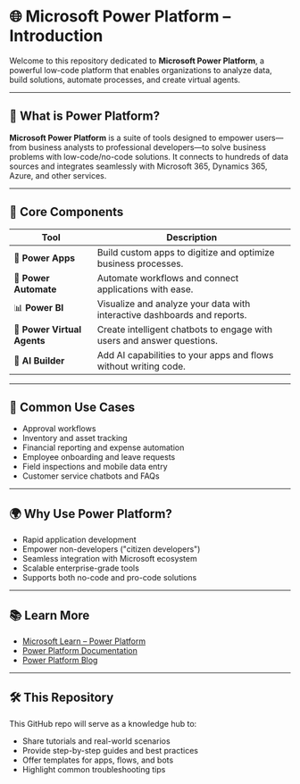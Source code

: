 # 🌐 Microsoft Power Platform – Introduction

Welcome to this repository dedicated to **Microsoft Power Platform**, a powerful low-code platform that enables organizations to analyze data, build solutions, automate processes, and create virtual agents.

---

## 🚀 What is Power Platform?

**Microsoft Power Platform** is a suite of tools designed to empower users—from business analysts to professional developers—to solve business problems with low-code/no-code solutions. It connects to hundreds of data sources and integrates seamlessly with Microsoft 365, Dynamics 365, Azure, and other services.

---

## 🧩 Core Components

| Tool              | Description                                                                 |
|------------------|-----------------------------------------------------------------------------|
| 🔷 **Power Apps**     | Build custom apps to digitize and optimize business processes.             |
| 🔁 **Power Automate** | Automate workflows and connect applications with ease.                    |
| 📊 **Power BI**       | Visualize and analyze your data with interactive dashboards and reports. |
| 💬 **Power Virtual Agents** | Create intelligent chatbots to engage with users and answer questions. |
| 🧠 **AI Builder**     | Add AI capabilities to your apps and flows without writing code.          |

---

## 💼 Common Use Cases

- Approval workflows  
- Inventory and asset tracking  
- Financial reporting and expense automation  
- Employee onboarding and leave requests  
- Field inspections and mobile data entry  
- Customer service chatbots and FAQs  

---

## 🌍 Why Use Power Platform?

- Rapid application development  
- Empower non-developers ("citizen developers")  
- Seamless integration with Microsoft ecosystem  
- Scalable enterprise-grade tools  
- Supports both no-code and pro-code solutions  

---

## 📚 Learn More

- [Microsoft Learn – Power Platform](https://learn.microsoft.com/en-us/training/powerplatform/)
- [Power Platform Documentation](https://learn.microsoft.com/en-us/power-platform/)
- [Power Platform Blog](https://powerplatform.microsoft.com/en-us/blog/)

---

## 🛠️ This Repository

This GitHub repo will serve as a knowledge hub to:
- Share tutorials and real-world scenarios
- Provide step-by-step guides and best practices
- Offer templates for apps, flows, and bots
- Highlight common troubleshooting tips

